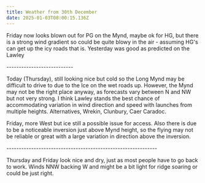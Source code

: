 ```yaml
---
title: Weather from 30th December
date: 2025-01-03T08:00:15.136Z
---
```

Friday now looks blown out for PG on the Mynd, maybe ok for HG, but there is a strong wind gradient so could be quite blowy in the air - assuming HG's can get up the icy roads that is.  Yesterday was good as predicted on the Lawley

\---------------------------

Today (Thursday), still looking nice but cold so the Long Mynd may be difficult to drive to due to the Ice on the wet roads up.  However, the Mynd may not be the right place anyway, as forecasts vary between N and NW but not very strong.  I think Lawley stands the best chance of accommodating variation in wind direction and speed with launches from multiple heights.  Alternatives, Wrekin, Clunbury, Caer Caradoc.

Friday, more West but ice still a possible issue for access.  Also there is due to be a noticeable inversion just above Mynd height, so the flying may not be reliable or great with a large variation in direction above the inversion.

\-------------------------------------------------------------

Thursday and Friday look nice and dry, just as most people have to go back to work.  Winds NNW backing W and might be a bit light for ridge soaring or could be just right.
